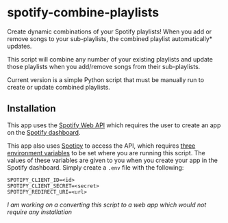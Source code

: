 # spotify-combine-playlists

Create dynamic combinations of your Spotify playlists! When you add or remove songs to your sub-playlists, the combined playlist automatically* updates.

This script will combine any number of your existing playlists and update those playlists when you add/remove songs from their sub-playlists.

Current version is a simple Python script that must be manually run to create or update combined playlists.

## Installation
This app uses the [Spotify Web API](https://developer.spotify.com/documentation/web-api) which requires the user to create an app on the [Spotify dashboard](https://developer.spotify.com/dashboard).

This app also uses [Spotipy](https://spotipy.readthedocs.io/en/latest/) to access the API, which requires [three environment variables](https://spotipy.readthedocs.io/en/latest/#quick-start) to be set where you are running this script. The values of these variables are given to you when you create your app in the Spotify dashboard. Simply create a `.env` file with the following:

```
SPOTIPY_CLIENT_ID=<id>
SPOTIPY_CLIENT_SECRET=<secret>
SPOTIPY_REDIRECT_URI=<url>
```

*I am working on a converting this script to a web app which would not require any installation*
